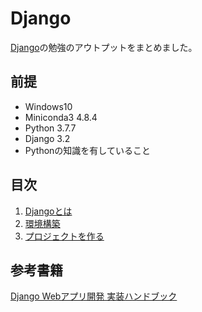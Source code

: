 # Django

[Django](https://www.djangoproject.com/)の勉強のアウトプットをまとめました。

## 前提
- Windows10
- Miniconda3 4.8.4
- Python 3.7.7
- Django 3.2
- Pythonの知識を有していること

## 目次
1. [Djangoとは](https://github.com/JuvenileTalk9/Django/blob/main/01_Djangoとは/Djangoとは.md)
2. [環境構築](https://github.com/JuvenileTalk9/Django/blob/main/02_環境構築/環境構築.md)
3. [プロジェクトを作る](https://github.com/JuvenileTalk9/Django/blob/main/03_プロジェクトを作る/プロジェクトを作る.md)

## 参考書籍
[Django Webアプリ開発 実装ハンドブック](hhttps://www.shuwasystem.co.jp/book/9784798055459.html)
